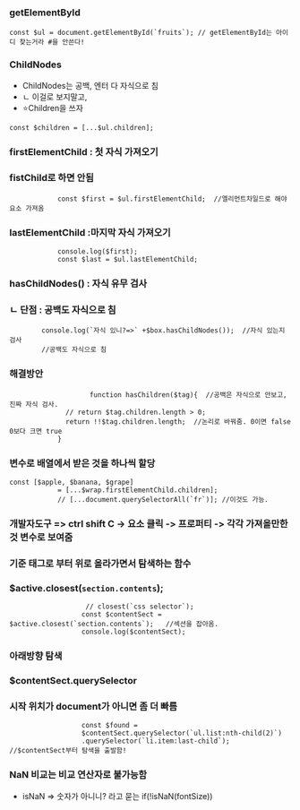### getElementById
```
const $ul = document.getElementById(`fruits`); // getElementById는 아이디 찾는거라 #을 안쓴다!
```
### ChildNodes

- ChildNodes는 공백, 엔터 다 자식으로 침
- ㄴ 이걸로 보지말고, 
- ⭐Children을 쓰자
```
const $children = [...$ul.children];
```
### firstElementChild : 첫 자식 가져오기
### fistChild로 하면 안됨
```
            const $first = $ul.firstElementChild;  //엘리먼트차일드로 해야 요소 가져옴
```
### lastElementChild :마지막 자식 가져오기
```       
            console.log($first);
            const $last = $ul.lastElementChild;
```
### hasChildNodes() : 자식 유무 검사 
### ㄴ 단점 :    공백도 자식으로 침
```
        console.log(`자식 있니?=>` +$box.hasChildNodes());  //자식 있는지 검사
        //공백도 자식으로 침
```
### 해결방안
```
                    function hasChildren($tag){  //공백은 자식으로 안보고, 진짜 자식 검사.
              // return $tag.children.length > 0;
              return !!$tag.children.length;  //논리로 바꿔줌. 0이면 false 0보다 크면 true
            }
```

### 변수로 배열에서 받은 것을 하나씩 할당
```
const [$apple, $banana, $grape]
            = [...$wrap.firstElementChild.children];
            // [...document.querySelectorAll(`fr`)]; //이것도 가능.
```

### 개발자도구 => ctrl shift C -> 요소 클릭 -> 프로퍼티 -> 각각 가져올만한 것 변수로 보여줌

### 기준 태그로 부터 위로 올라가면서 탐색하는 함수
### $active.closest(`section.contents`); 

```
                   // closest(`css selector`);
                  const $contentSect = $active.closest(`section.contents`);   //섹션을 잡아옴.
                  console.log($contentSect);
```

### 아래방향 탐색
###   $contentSect.querySelector
### 시작 위치가 document가 아니면 좀 더 빠름

```
                  const $found =
                  $contentSect.querySelector(`ul.list:nth-child(2)`)
                  .querySelector(`li.item:last-child`);   //$contentSect부터 탐색을 출발함!
```

### NaN 비교는 비교 연산자로 불가능함

-   isNaN => 숫자가 아니니? 라고 묻는
    if(!isNaN(fontSize))
